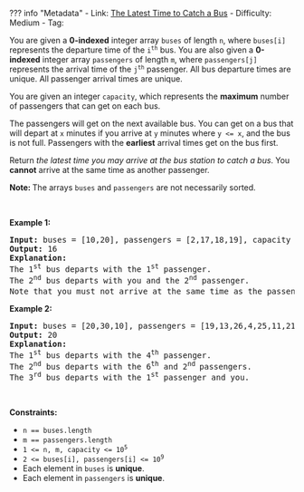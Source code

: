 
??? info "Metadata"
    - Link: [The Latest Time to Catch a Bus](https://leetcode.com/problems/the-latest-time-to-catch-a-bus)
    - Difficulty: Medium
    - Tag: 

<p>You are given a <strong>0-indexed</strong> integer array <code>buses</code> of length <code>n</code>, where <code>buses[i]</code> represents the departure time of the <code>i<sup>th</sup></code> bus. You are also given a <strong>0-indexed</strong> integer array <code>passengers</code> of length <code>m</code>, where <code>passengers[j]</code> represents the arrival time of the <code>j<sup>th</sup></code> passenger. All bus departure times are unique. All passenger arrival times are unique.</p>

<p>You are given an integer <code>capacity</code>, which represents the <strong>maximum</strong> number of passengers that can get on each bus.</p>

<p>The passengers will get on the next available bus. You can get on a bus that will depart at <code>x</code> minutes if you arrive at <code>y</code> minutes where <code>y &lt;= x</code>, and the bus is not full. Passengers with the <strong>earliest</strong> arrival times get on the bus first.</p>

<p>Return <em>the latest time you may arrive at the bus station to catch a bus</em>. You <strong>cannot</strong> arrive at the same time as another passenger.</p>

<p><strong>Note: </strong>The arrays <code>buses</code> and <code>passengers</code> are not necessarily sorted.</p>

<p>&nbsp;</p>
<p><strong>Example 1:</strong></p>

<pre>
<strong>Input:</strong> buses = [10,20], passengers = [2,17,18,19], capacity = 2
<strong>Output:</strong> 16
<strong>Explanation:</strong> 
The 1<sup>st</sup> bus departs with the 1<sup>st</sup> passenger. 
The 2<sup>nd</sup> bus departs with you and the 2<sup>nd</sup> passenger.
Note that you must not arrive at the same time as the passengers, which is why you must arrive before the 2<sup>nd</sup><sup> </sup>passenger to catch the bus.</pre>

<p><strong>Example 2:</strong></p>

<pre>
<strong>Input:</strong> buses = [20,30,10], passengers = [19,13,26,4,25,11,21], capacity = 2
<strong>Output:</strong> 20
<strong>Explanation:</strong> 
The 1<sup>st</sup> bus departs with the 4<sup>th</sup> passenger. 
The 2<sup>nd</sup> bus departs with the 6<sup>th</sup>&nbsp;and 2<sup>nd</sup><sup> </sup>passengers.
The 3<sup>rd</sup> bus departs with the 1<sup>s</sup><sup>t</sup> passenger and you.
</pre>

<p>&nbsp;</p>
<p><strong>Constraints:</strong></p>

<ul>
	<li><code>n == buses.length</code></li>
	<li><code>m == passengers.length</code></li>
	<li><code>1 &lt;= n, m, capacity &lt;= 10<sup>5</sup></code></li>
	<li><code>2 &lt;= buses[i], passengers[i] &lt;= 10<sup>9</sup></code></li>
	<li>Each element in <code>buses</code> is <strong>unique</strong>.</li>
	<li>Each element in <code>passengers</code> is <strong>unique</strong>.</li>
</ul>
